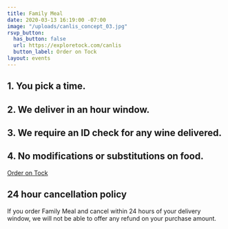 ```yaml
---
title: Family Meal
date: 2020-03-13 16:19:00 -07:00
image: "/uploads/canlis_concept_03.jpg"
rsvp_button:
  has_button: false
  url: https://exploretock.com/canlis
  button_label: Order on Tock
layout: events
---
```


<h2>1. You pick a time.</h2>

<h2>2. We deliver in an hour window.</h2>
<h2>3. We require an ID check for any wine delivered.</h2>
<h2>4. No modifications or substitutions on food.</h2>

<div class="Divider mb8 mt8"></div>

<div class="EventsButton mb8 mt4">
          <a class="Caption" href="https://exploretock.com/cannlis">
            Order on Tock
          </a>
        </div>

<div class="Divider mb8 mt8"></div>

<h2>24 hour cancellation policy</h2>
<p>If you order Family Meal and cancel within 24 hours of your delivery window, we will not be able to offer any refund on your purchase amount.</p>



